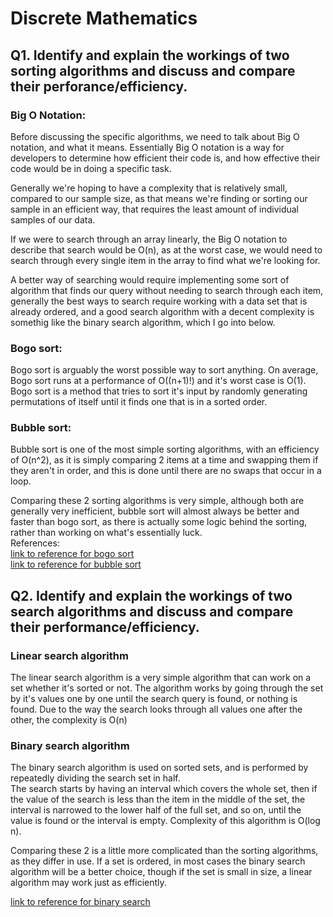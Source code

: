 # Discrete Mathematics
## Q1. Identify and explain the workings of two sorting algorithms and discuss and compare their perforance/efficiency.  

### Big O Notation:   
Before discussing the specific algorithms, we need to talk about Big O notation, and what it means. Essentially Big O notation is a way for developers to determine how efficient their code is, and how effective their code would be in doing a specific task.  

Generally we're hoping to have a complexity that is relatively small, compared to our sample size, as that means we're finding or sorting our sample in an efficient way, that requires the least amount of individual samples of our data.  

If we were to search through an array linearly, the Big O notation to describe that search would be O(n), as at the worst case, we would need to search through every single item in the array to find what we're looking for.  

A better way of searching would require implementing some sort of algorithm that finds our query without needing to search through each item, generally the best ways to search require working with a data set that is already ordered, and a good search algorithm with a decent complexity is somethig like the binary search algorithm, which I go into below.  

### Bogo sort:  
Bogo sort is arguably the worst possible way to sort anything. On average, Bogo sort runs at a performance of O((n+1)!) and it's worst case is O(1).  
Bogo sort is a method that tries to sort it's input by randomly generating permutations of itself until it finds one that is in a sorted order.  
### Bubble sort:  
Bubble sort is one of the most simple sorting algorithms, with an efficiency of O(n^2), as it is simply comparing 2 items at a time and swapping them if they aren't in order, and this is done until there are no swaps that occur in a loop.  

Comparing these 2 sorting algorithms is very simple, although both are generally very inefficient, bubble sort will almost always be better and faster than bogo sort, as there is actually some logic behind the sorting, rather than working on what's essentially luck.  
References:  
[link to reference for bogo sort](https://en.wikipedia.org/wiki/Bogosort)  
[link to reference for bubble sort](https://www.geeksforgeeks.org/bubble-sort/)

## Q2. Identify and explain the workings of two search algorithms and discuss and compare their performance/efficiency.  
### Linear search algorithm  
The linear search algorithm is a very simple algorithm that can work on a set whether it's sorted or not. The algorithm works by going through the set by it's values one by one until the search query is found, or nothing is found. Due to the way the search looks through all values one after the other, the complexity is O(n)

### Binary search algorithm  
The binary search algorithm is used on sorted sets, and is performed by repeatedly dividing the search set in half.  
The search starts by having an interval which covers the whole set, then if the value of the search is less than the item in the middle of the set, the interval is narrowed to the lower half of the full set, and so on, until the value is found or the interval is empty. Complexity of this algorithm is O(log n).

Comparing these 2 is a little more complicated than the sorting algorithms, as they differ in use. If a set is ordered, in most cases the binary search algorithm will be a better choice, though if the set is small in size, a linear algorithm may work just as efficiently.

[link to reference for binary search](https://geeksforgeeks.org/binary-search/)